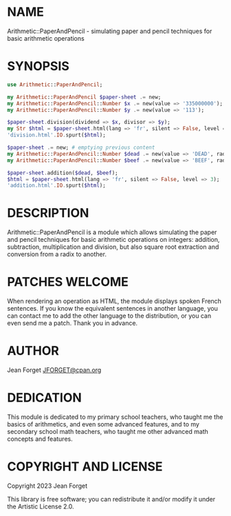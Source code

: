 NAME
====

Arithmetic::PaperAndPencil - simulating paper and pencil techniques for basic arithmetic operations

SYNOPSIS
========

```raku
use Arithmetic::PaperAndPencil;

my Arithmetic::PaperAndPencil $paper-sheet .= new;
my Arithmetic::PaperAndPencil::Number $x .= new(value => '335000000');
my Arithmetic::PaperAndPencil::Number $y .= new(value => '113');

$paper-sheet.division(dividend => $x, divisor => $y);
my Str $html = $paper-sheet.html(lang => 'fr', silent => False, level => 3);
'division.html'.IO.spurt($html);

$paper-sheet .= new; # emptying previous content
my Arithmetic::PaperAndPencil::Number $dead .= new(value => 'DEAD', radix => 16);
my Arithmetic::PaperAndPencil::Number $beef .= new(value => 'BEEF', radix => 16);

$paper-sheet.addition($dead, $beef);
$html = $paper-sheet.html(lang => 'fr', silent => False, level => 3);
'addition.html'.IO.spurt($html);
```

DESCRIPTION
===========

Arithmetic::PaperAndPencil  is a  module which  allows simulating  the
paper  and  pencil  techniques  for  basic  arithmetic  operations  on
integers: addition, subtraction, multiplication and division, but also
square root extraction and conversion from a radix to another.

PATCHES WELCOME
===============

When rendering an operation as HTML, the module displays spoken French
sentences. If you  know the equivalent sentences  in another language,
you can contact  me to add the other language  to the distribution, or
you can even send me a patch. Thank you in advance.

AUTHOR
======

Jean Forget <JFORGET@cpan.org>

DEDICATION
==========

This module is dedicated to my  primary school teachers, who taught me
the basics of arithmetics, and even  some advanced features, and to my
secondary  school math  teachers, who  taught me  other advanced  math
concepts and features.

COPYRIGHT AND LICENSE
=====================

Copyright 2023 Jean Forget

This library is free software; you can redistribute it and/or modify it under the Artistic License 2.0.

